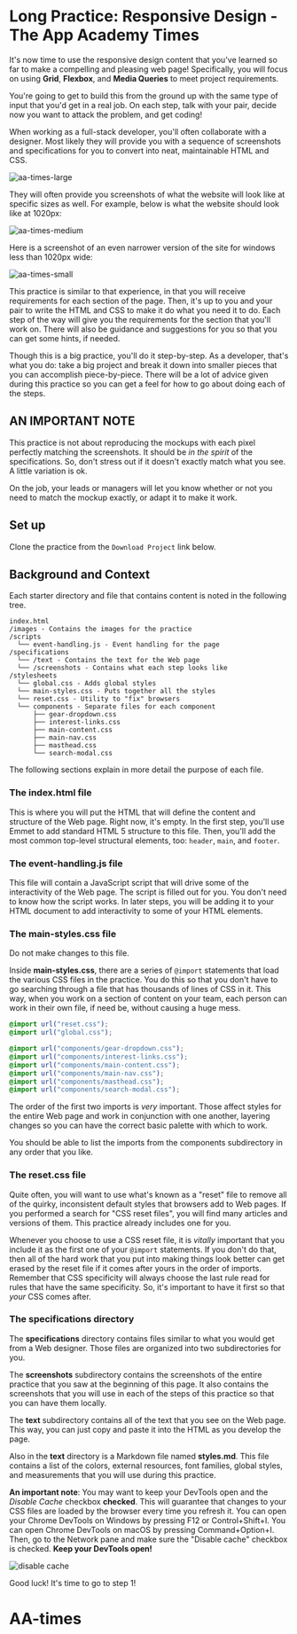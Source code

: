 # Long Practice: Responsive Design - The App Academy Times

It's now time to use the responsive design content that you've learned so far
to make a compelling and pleasing web page! Specifically, you will focus on
using **Grid**, **Flexbox**, and **Media Queries** to meet project requirements.

You're going to get to build this from the ground up with the same type of input
that you'd get in a real job. On each step, talk with your pair, decide now you
want to attack the problem, and get coding!

When working as a full-stack developer, you'll often collaborate with a
designer. Most likely they will provide you with a sequence of screenshots and
specifications for you to convert into neat, maintainable HTML and CSS.

![aa-times-large][aa-times-large]

They will often provide you screenshots of what the website will look like at
specific sizes as well. For example, below is what the website should look like
at 1020px:

![aa-times-medium][aa-times-medium]

Here is a screenshot of an even narrower version of the site for windows less
than 1020px wide:

![aa-times-small][aa-times-small]

This practice is similar to that experience, in that you will receive
requirements for each section of the page. Then, it's up to you and your pair to
write the HTML and CSS to make it do what you need it to do. Each step of the
way will give you the requirements for the section that you'll work on. There
will also be guidance and suggestions for you so that you can get some hints, if
needed.

Though this is a big practice, you'll do it step-by-step. As a developer, that's
what you do: take a big project and break it down into smaller pieces that you
can accomplish piece-by-piece. There will be a lot of advice given during this
practice so you can get a feel for how to go about doing each of the steps.

## AN IMPORTANT NOTE

This practice is not about reproducing the mockups with each pixel perfectly
matching the screenshots. It should be _in the spirit_ of the specifications.
So, don't stress out if it doesn't exactly match what you see. A little
variation is ok.

On the job, your leads or managers will let you know whether or not you
need to match the mockup exactly, or adapt it to make it work.

## Set up

Clone the practice from the `Download Project` link below.

## Background and Context

Each starter directory and file that contains content is noted in the following
tree.

```plaintext
index.html
/images - Contains the images for the practice
/scripts
  └── event-handling.js - Event handling for the page
/specifications
  └── /text - Contains the text for the Web page
  └── /screenshots - Contains what each step looks like
/stylesheets
  └── global.css - Adds global styles
  └── main-styles.css - Puts together all the styles
  └── reset.css - Utility to "fix" browsers
  └── components - Separate files for each component
      ├── gear-dropdown.css
      ├── interest-links.css
      ├── main-content.css
      ├── main-nav.css
      ├── masthead.css
      └── search-modal.css
```

The following sections explain in more detail the purpose of each file.

### The index.html file

This is where you will put the HTML that will define the content and structure
of the Web page. Right now, it's empty. In the first step, you'll use Emmet to
add standard HTML 5 structure to this file. Then, you'll add the most common
top-level structural elements, too: `header`, `main`, and `footer`.

### The event-handling.js file

This file will contain a JavaScript script that will drive some of the
interactivity of the Web page. The script is filled out for you. You don't need
to know how the script works. In later steps, you will be adding it to your HTML
document to add interactivity to some of your HTML elements.

### The main-styles.css file

Do not make changes to this file.

Inside **main-styles.css**, there are a series of `@import` statements that load
the various CSS files in the practice. You do this so that you don't have to go
searching through a file that has thousands of lines of CSS in it. This way,
when you work on a section of content on your team, each person can work in
their own file, if need be, without causing a huge mess.

```css
@import url("reset.css");
@import url("global.css");

@import url("components/gear-dropdown.css");
@import url("components/interest-links.css");
@import url("components/main-content.css");
@import url("components/main-nav.css");
@import url("components/masthead.css");
@import url("components/search-modal.css");
```

The order of the first two imports is _very_ important. Those affect styles
for the entire Web page and work in conjunction with one another, layering
changes so you can have the correct basic palette with which to work.

You should be able to list the imports from the components subdirectory in any
order that you like.

### The reset.css file

Quite often, you will want to use what's known as a "reset" file to remove all
of the quirky, inconsistent default styles that browsers add to Web pages. If
you performed a search for "CSS reset files", you will find many articles and
versions of them. This practice already includes one for you.

Whenever you choose to use a CSS reset file, it is _vitally_ important that you
include it as the first one of your `@import` statements. If you don't do that,
then all of the hard work that you put into making things look better can get
erased by the reset file if it comes after yours in the order of imports.
Remember that CSS specificity will always choose the last rule read for rules
that have the same specificity. So, it's important to have it first so that
_your_ CSS comes after.

### The specifications directory

The **specifications** directory contains files similar to what you would get
from a Web designer. Those files are organized into two subdirectories for you.

The **screenshots** subdirectory contains the screenshots of the entire practice
that you saw at the beginning of this page. It also contains the screenshots
that you will use in each of the steps of this practice so that you can have
them locally.

The **text** subdirectory contains all of the text that you see on the Web page.
This way, you can just copy and paste it into the HTML as you develop the page.

Also in the **text** directory is a Markdown file named **styles.md**. This file
contains a list of the colors, external resources, font families, global styles,
and measurements that you will use during this practice.

**An important note**: You may want to keep your DevTools open and the _Disable
Cache_ checkbox **checked**. This will guarantee that changes to your CSS files
are loaded by the browser every time you refresh it. You can open your Chrome
DevTools on Windows by pressing F12 or Control+Shift+I. You can open Chrome
DevTools on macOS by pressing Command+Option+I. Then, go to the Network pane and
make sure the "Disable cache" checkbox is checked. **Keep your DevTools open!**

![disable cache]

Good luck! It's time to go to step 1!

[aa-times-small]: https://appacademy-open-assets.s3-us-west-1.amazonaws.com/Module-Responsive-Design/response-design-projects/aa-times/assets/1000px-mobile-aa-times.png
[aa-times-medium]: https://appacademy-open-assets.s3-us-west-1.amazonaws.com/Module-Responsive-Design/response-design-projects/aa-times/assets/1020px-aa-times.png
[aa-times-large]: https://appacademy-open-assets.s3-us-west-1.amazonaws.com/Module-Responsive-Design/response-design-projects/aa-times/assets/1230px-full-aa-times.png
[disable cache]: https://appacademy-open-assets.s3-us-west-1.amazonaws.com/Module-Responsive-Design/response-design-projects/aa-times/assets/devtools-enable-cache.png
# AA-times
